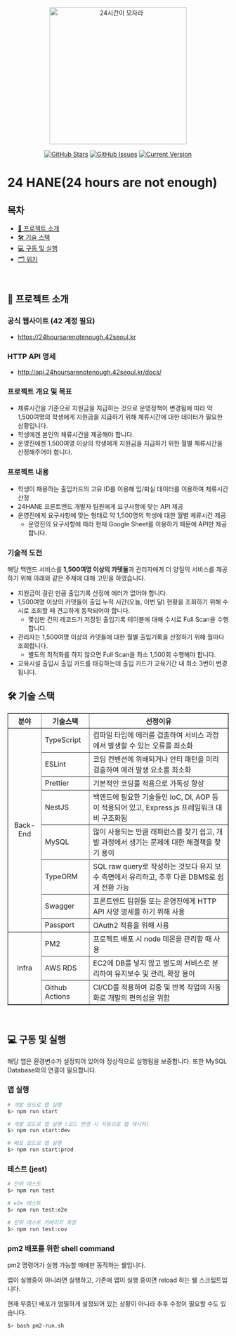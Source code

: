 <div align="center">

<img width="312" alt="24시간이 모자라" src="https://user-images.githubusercontent.com/27172454/204820918-082dfc20-b77a-46f3-8ab9-3a3cd39abc67.png" />

[![GitHub Stars](https://img.shields.io/github/stars/innovationacademy-kr/42checkin_v3-backend?style=for-the-badge)](https://github.com/innovationacademy-kr/42checkin_v3-backend/stargazers)
[![GitHub Issues](https://img.shields.io/github/issues/innovationacademy-kr/42checkin_v3-backend?style=for-the-badge)](https://github.com/innovationacademy-kr/42checkin_v3-backend/issues)
[![Current Version](https://img.shields.io/badge/version-3.1.1-green?style=for-the-badge)](https://github.com/innovationacademy-kr/42checkin_v3-backend/releases/tag/v3.1.1)

</div>

# **24 HANE(24 hours are not enough)**

## 목차

- [💬 프로젝트 소개](#-프로젝트-소개)
- [🛠 기술 스택](#-기술-스택)
- [💻 구동 및 실행](#-구동-및-실행)
- [🗂 위키](https://github.com/innovationacademy-kr/42checkin_v3-backend/wiki)

<br/>

## 💬 프로젝트 소개

### 공식 웹사이트 (42 계정 필요)

- https://24hoursarenotenough.42seoul.kr

### HTTP API 명세

- http://api.24hoursarenotenough.42seoul.kr/docs/

### 프로젝트 개요 및 목표
- 체류시간을 기준으로 지원금을 지급하는 것으로 운영정책이 변경됨에 따라 약 1,500여명의 학생에게 지원금을 지급하기 위해 체류시간에 대한 데이터가 필요한 상황입니다.
- 학생에겐 본인의 체류시간을 제공해야 합니다.
- 운영진에겐 1,500여명 이상의 학생에게 지원금을 지급하기 위한 월별 체류시간을 산정해주어야 합니다.

### 프로젝트 내용
- 학생이 패용하는 출입카드의 고유 ID를 이용해 입/퇴실 데이터를 이용하여 체류시간 산정
- 24HANE 프론트앤드 개발자 팀원에게 요구사항에 맞는 API 제공
- 운영진에게 요구사항에 맞는 형태로 약 1,500명의 학생에 대한 월별 체류시간 제공
  - 운영진의 요구사항에 따라 현재 Google Sheet를 이용하기 때문에 API만 제공합니다.

### 기술적 도전
해당 백앤드 서비스를 **1,500여명 이상의 카뎃들**과 관리자에게 더 양질의 서비스를 제공하기 위해 아래와 같은 주제에 대해 고민을 하였습니다.
- 지원금이 걸린 만큼 출입기록 산정에 에러가 없어야 합니다.
- 1,500여명 이상의 카뎃들이 출입 누적 시간(오늘, 이번 달) 현황을 조회하기 위해 수시로 조회할 때 견고하게 동작되어야 합니다.
  - 몇십만 건의 레코드가 저장된 출입기록 테이블에 대해 수시로 Full Scan을 수행합니다.
- 관리자는 1,500여명 이상의 카뎃들에 대한 월별 출입기록을 산정하기 위해 월마다 조회합니다.
  - 별도의 최적화를 하지 않으면 Full Scan을 최소 1,500회 수행해야 합니다.
- 교육시설 출입시 출입 카드를 태깅하는데 출입 카드가 교육기간 내 최소 3번이 변경됩니다.


## 🛠 기술 스택

<div>
  
<table border="1">
  <th align="center">분야</th>
  <th align="center">기술스택</th>
  <th align="center">선정이유</th>
  <tr>
    <td rowspan="8" align="center">Back-End</td>
    <td>TypeScript</td>
    <td>컴파일 타임에 에러를 검출하여 서비스 과정에서 발생할 수 있는 오류를 최소화</td>
  </tr>
  <tr>
    <td>ESLint</td>
    <td>코딩 컨벤션에 위배되거나 안티 패턴을 미리 검출하여 에러 발생 요소를 최소화</td>
  </tr>
  <tr>
    <td>Prettier</td>
    <td>기본적인 코딩룰 적용으로 가독성 향상</td>
  </tr>
  <tr>
    <td>NestJS</td>
    <td>백엔드에 필요한 기술들인 IoC, DI, AOP 등이 적용되어 있고, Express.js 프레임워크 대비 구조화됨</td>
  </tr>
  <tr>
    <td>MySQL</td>
    <td>많이 사용되는 만큼 래퍼런스를 찾기 쉽고, 개발 과정에서 생기는 문제에 대한 해결책을 찾기 용이</td>
  </tr>
  <tr>
    <td>TypeORM</td>
    <td>SQL raw query로 작성하는 것보다 유지 보수 측면에서 유리하고, 추후 다른 DBMS로 쉽게 전환 가능</td>
  </tr>
  <tr>
    <td>Swagger</td>
    <td>프론트엔드 팀원들 또는 운영진에게 HTTP API 사양 명세를 하기 위해 사용</td>
  </tr>
  <tr>
    <td>Passport</td>
    <td>OAuth2 적용을 위해 사용</td>
  </tr>
  <tr>
    <td rowspan="3" align="center">Infra</td>
    <td>PM2</td>
    <td>프로젝트 배포 시 node 데몬을 관리할 때 사용</td>
  </tr>
  <tr>
    <td>AWS RDS</td>
    <td>EC2에 DB를 넣지 않고 별도의 서비스로 분리하여 유지보수 및 관리, 확장 용이</td>
  </tr>
  <tr>
    <td>Github Actions</td>
    <td>CI/CD를 적용하여 검증 및 반복 작업의 자동화로 개발의 편의성을 위함</td>
  </tr>
</table>

</div>
<br/>


## 💻 구동 및 실행
해당 앱은 환경변수가 설정되어 있어야 정상적으로 실행됨을 보증합니다. 또한 MySQL Database와의 연결이 필요합니다.

### 앱 실행

```bash
# 개발 모드로 앱 실행
$> npm run start

# 개발 모드로 앱 실행 (코드 변경 시 자동으로 앱 재시작)
$> npm run start:dev

# 배포 모드로 앱 실행
$> npm run start:prod
```

### 테스트 (jest)

```bash
# 단위 테스트
$> npm run test

# e2e 테스트
$> npm run test:e2e

# 단위 테스트 커버리지 측정
$> npm run test:cov
```

### pm2 배포를 위한 shell command
pm2 명령어가 실행 가능할 때에만 동작하는 쉘입니다.

앱이 실행중이 아니라면 실행하고, 기존에 앱이 실행 중이면 reload 하는 쉘 스크립트입니다.

현재 무중단 배포가 엄밀하게 설정되어 있는 상황이 아니라 추후 수정이 필요할 수도 있습니다.

```bash
$> bash pm2-run.sh
```

